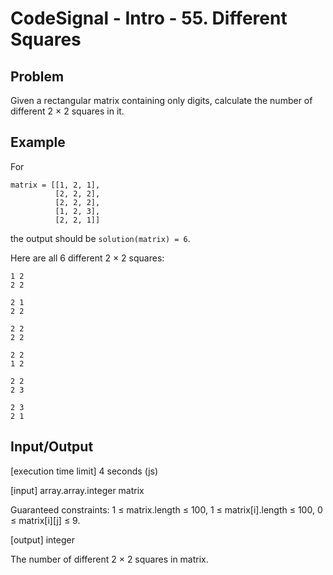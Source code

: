 # CodeSignal - Intro - 55. Different Squares

## Problem
Given a rectangular matrix containing only digits, calculate the number of different 2 × 2 squares in it.

## Example

For

```
matrix = [[1, 2, 1],
          [2, 2, 2],
          [2, 2, 2],
          [1, 2, 3],
          [2, 2, 1]]
```
the output should be
`solution(matrix) = 6`.

Here are all 6 different 2 × 2 squares:

```
1 2
2 2

2 1
2 2

2 2
2 2

2 2
1 2

2 2
2 3

2 3
2 1
```

## Input/Output

[execution time limit] 4 seconds (js)

[input] array.array.integer matrix

Guaranteed constraints:
1 ≤ matrix.length ≤ 100,
1 ≤ matrix[i].length ≤ 100,
0 ≤ matrix[i][j] ≤ 9.

[output] integer

The number of different 2 × 2 squares in matrix.
